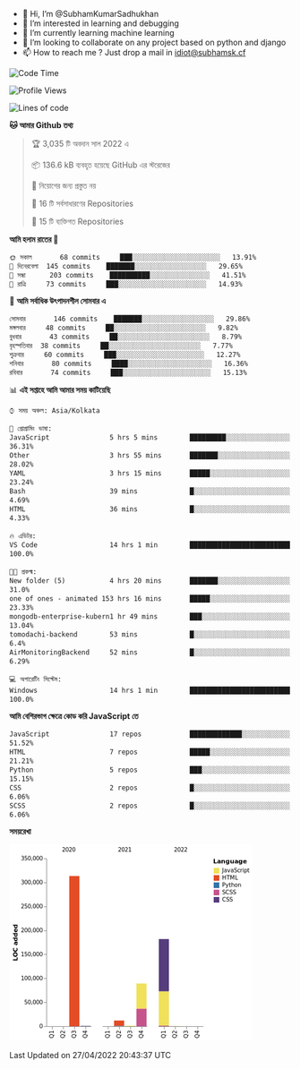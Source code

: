 - 👋 Hi, I’m @SubhamKumarSadhukhan
- 👀 I’m interested in learning and debugging
- 🌱 I’m currently learning machine learning
- 💞️ I’m looking to collaborate on any project based on python and django
- 📫 How to reach me ?
      Just drop a mail in idiot@subhamsk.cf

<!---
SubhamKumarSadhukhan/SubhamKumarSadhukhan is a ✨ special ✨ repository because its `README.md` (this file) appears on your GitHub profile.
You can click the Preview link to take a look at your changes.
--->


<!--START_SECTION:waka-->
![Code Time](http://img.shields.io/badge/Code%20Time-451%20hrs%2041%20mins-blue)

![Profile Views](http://img.shields.io/badge/%E0%A6%AA%E0%A7%8D%E0%A6%B0%E0%A7%8B%E0%A6%AB%E0%A6%BE%E0%A6%87%E0%A6%B2%20%E0%A6%A6%E0%A6%B0%E0%A7%8D%E0%A6%B6%E0%A6%A8-1-blue)

![Lines of code](https://img.shields.io/badge/%E0%A6%B9%E0%A7%8D%E0%A6%AF%E0%A6%BE%E0%A6%B2%E0%A7%8B%20%E0%A6%93%E0%A6%AF%E0%A6%BC%E0%A6%BE%E0%A6%B0%E0%A7%8D%E0%A6%B2%E0%A7%8D%E0%A6%A1%20%E0%A6%A5%E0%A7%87%E0%A6%95%E0%A7%87%20%E0%A6%86%E0%A6%AE%E0%A6%BF%20%E0%A6%B2%E0%A6%BF%E0%A6%96%E0%A7%87%E0%A6%9B%E0%A6%BF-598%20Thousand%20%E0%A6%95%E0%A7%8B%E0%A6%A1%E0%A7%87%E0%A6%B0%20%E0%A6%B2%E0%A6%BE%E0%A6%87%E0%A6%A8-blue)

**🐱 আমার Github তথ্য** 

> 🏆 3,035 টি অবদান সাল 2022 এ
 > 
> 📦 136.6 kB ব্যবহৃত হয়েছে GitHub এর স্টরেজের 
 > 
> 🚫 নিয়োগের জন্য প্রস্তুত নয়
 > 
> 📜 16 টি সর্বসাধারণের Repositories 
 > 
> 🔑 15 টি ব্যক্তিগত Repositories  
 > 
**আমি হলাম রাতের 🦉** 

```text
🌞 সকাল       68 commits     ███░░░░░░░░░░░░░░░░░░░░░░   13.91% 
🌆 দিনেরবেলা  145 commits    ███████░░░░░░░░░░░░░░░░░░   29.65% 
🌃 সন্ধা      203 commits    ██████████░░░░░░░░░░░░░░░   41.51% 
🌙 রাত্রি     73 commits     ███░░░░░░░░░░░░░░░░░░░░░░   14.93%

```
📅 **আমি সর্বাধিক উৎপাদনশীল সোমবার এ** 

```text
সোমবার       146 commits    ███████░░░░░░░░░░░░░░░░░░   29.86% 
মঙ্গলবার     48 commits     ██░░░░░░░░░░░░░░░░░░░░░░░   9.82% 
বুধবার       43 commits     ██░░░░░░░░░░░░░░░░░░░░░░░   8.79% 
বৃহস্পতিবার  38 commits     ██░░░░░░░░░░░░░░░░░░░░░░░   7.77% 
শুক্রবার     60 commits     ███░░░░░░░░░░░░░░░░░░░░░░   12.27% 
শনিবার       80 commits     ████░░░░░░░░░░░░░░░░░░░░░   16.36% 
রবিবার       74 commits     ███░░░░░░░░░░░░░░░░░░░░░░   15.13%

```


📊 **এই সপ্তাহে আমি আমার সময় কাটিয়েছি** 

```text
⌚︎ সময় অঞ্চল: Asia/Kolkata

💬 প্রোগ্রামিং ভাষা: 
JavaScript               5 hrs 5 mins        █████████░░░░░░░░░░░░░░░░   36.31% 
Other                    3 hrs 55 mins       ███████░░░░░░░░░░░░░░░░░░   28.02% 
YAML                     3 hrs 15 mins       █████░░░░░░░░░░░░░░░░░░░░   23.24% 
Bash                     39 mins             █░░░░░░░░░░░░░░░░░░░░░░░░   4.69% 
HTML                     36 mins             █░░░░░░░░░░░░░░░░░░░░░░░░   4.33%

🔥 এডিটর: 
VS Code                  14 hrs 1 min        █████████████████████████   100.0%

🐱‍💻 প্রকল্ম: 
New folder (5)           4 hrs 20 mins       ███████░░░░░░░░░░░░░░░░░░   31.0% 
one of ones - animated 153 hrs 16 mins       █████░░░░░░░░░░░░░░░░░░░░   23.33% 
mongodb-enterprise-kubern1 hr 49 mins        ███░░░░░░░░░░░░░░░░░░░░░░   13.04% 
tomodachi-backend        53 mins             █░░░░░░░░░░░░░░░░░░░░░░░░   6.4% 
AirMonitoringBackend     52 mins             █░░░░░░░░░░░░░░░░░░░░░░░░   6.29%

💻 অপারেটিং সিস্টেম: 
Windows                  14 hrs 1 min        █████████████████████████   100.0%

```

**আমি বেশিরভাগ ক্ষেত্রে কোড করি JavaScript তে** 

```text
JavaScript               17 repos            █████████████░░░░░░░░░░░░   51.52% 
HTML                     7 repos             █████░░░░░░░░░░░░░░░░░░░░   21.21% 
Python                   5 repos             ███░░░░░░░░░░░░░░░░░░░░░░   15.15% 
CSS                      2 repos             █░░░░░░░░░░░░░░░░░░░░░░░░   6.06% 
SCSS                     2 repos             █░░░░░░░░░░░░░░░░░░░░░░░░   6.06%

```


**সময়রেখা**

![Chart not found](https://raw.githubusercontent.com/SubhamKumarSadhukhan/SubhamKumarSadhukhan/main/charts/bar_graph.png) 


 Last Updated on 27/04/2022 20:43:37 UTC
<!--END_SECTION:waka-->
